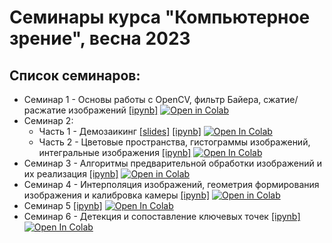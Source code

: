 # Семинары курса "Компьютерное зрение", весна 2023

## Список семинаров:

- Семинар 1 - Основы работы с OpenCV, фильтр Байера, сжатие/расжатие изображений [[ipynb]](seminars/seminar_01/Seminar_1.ipynb) <a target="_blank" href="https://colab.research.google.com/github/alexmelekhin/cv_course_2023/blob/main/seminars/seminar_01/Seminar_1.ipynb"><img src="https://colab.research.google.com/assets/colab-badge.svg" alt="Open in Colab"/></a>
- Семинар 2:
    - Часть 1 - Демозаикинг [[slides]](seminars/seminar_02/slides_demosaicing.pdf) [[ipynb]](seminars/seminar_02/Seminar_2_demosaicing.ipynb) <a target="_blank" href="https://colab.research.google.com/github/alexmelekhin/cv_course_2023/blob/main/seminars/seminar_02/Seminar_2_demosaicing.ipynb"><img src="https://colab.research.google.com/assets/colab-badge.svg" alt="Open In Colab"/></a>
    - Часть 2 - Цветовые пространства, гистограммы изображений, интегральные изображения [[ipynb]](seminars/seminar_02/Seminar_2.ipynb) <a target="_blank" href="https://colab.research.google.com/github/alexmelekhin/cv_course_2023/blob/main/seminars/seminar_02/Seminar_2.ipynb"><img src="https://colab.research.google.com/assets/colab-badge.svg" alt="Open In Colab"/></a>
- Семинар 3 - Алгоритмы предварительной обработки изображений и их реализация [[ipynb]](seminars/seminar_03/Seminar_3.ipynb) <a target="_blank" href="https://colab.research.google.com/github/alexmelekhin/cv_course_2023/blob/main/seminars/seminar_03/Seminar_3.ipynb"><img src="https://colab.research.google.com/assets/colab-badge.svg" alt="Open in Colab"/></a>
- Семинар 4 - Интерполяция изображений, геометрия формирования изображения и калибровка камеры [[ipynb]](seminars/seminar_04/Seminar_4.ipynb) <a target="_blank" href="https://colab.research.google.com/github/alexmelekhin/cv_course_2023/blob/main/seminars/seminar_04/Seminar_4.ipynb"><img src="https://colab.research.google.com/assets/colab-badge.svg" alt="Open in Colab"/></a>
- Семинар 5 [[ipynb]](seminars/seminar_05/Seminar_5.ipynb) <a target="_blank" href="https://colab.research.google.com/github/alexmelekhin/cv_course_2023/blob/main/seminars/seminar_05/Seminar_5.ipynb"><img src="https://colab.research.google.com/assets/colab-badge.svg" alt="Open In Colab"/></a>
- Семинар 6 - Детекция и сопоставление ключевых точек [[ipynb]](seminars/seminar_06/Seminar_6.ipynb) <a target="_blank" href="https://colab.research.google.com/github/alexmelekhin/cv_course_2023/blob/main/seminars/seminar_06/Seminar_6.ipynb"><img src="https://colab.research.google.com/assets/colab-badge.svg" alt="Open In Colab"/></a>
